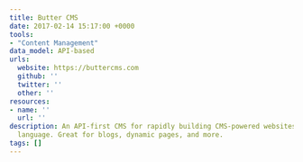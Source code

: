 ```yaml
---
title: Butter CMS
date: 2017-02-14 15:17:00 +0000
tools:
- "Content Management"
data_model: API-based
urls:
  website: https://buttercms.com
  github: ''
  twitter: ''
  other: ''
resources:
- name: ''
  url: ''
description: An API-first CMS for rapidly building CMS-powered websites in any programming
  language. Great for blogs, dynamic pages, and more.
tags: []
---
```

